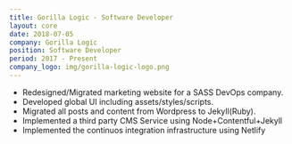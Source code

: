 ```yaml
---
title: Gorilla Logic - Software Developer
layout: core
date: 2018-07-05
company: Gorilla Logic
position: Software Developer 
period: 2017 - Present
company_logo: img/gorilla-logic-logo.png
---
```

 
<ul>
                                <li>Redesigned/Migrated marketing website for a SASS DevOps company.</li>
                                <li>Developed global UI including assets/styles/scripts.</li>
                                <li>Migrated all posts and content from Wordpress to Jekyll(Ruby).</li>
                                <li>Implemented a third party CMS Service using Node+Contentful+Jekyll</li>
                                <li>Implemented the continuos integration infrastructure using Netlify</li>
                            </ul>